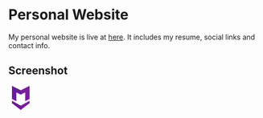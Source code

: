 # Personal Website

My personal website is live at [here](https://www.danmoreno.xyz).
It includes my resume, social links and contact info.

## Screenshot
![screenshot](https://github.com/adam-p/markdown-here/raw/master/src/common/images/icon48.png "Screenshot")

